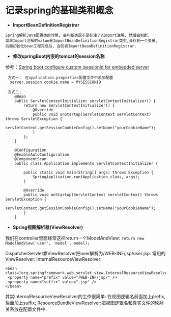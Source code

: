 # 记录spring的基础类和概念

- **ImportBeanDefinitionRegistrar**
```
Spring解析Java配置类的时候, 会判断类是不是标注了@Import注解, 然后会判断,
如果Import注解的value是ImportBeanDefinitionRegistrar类型,会存到一个变量,
后面初始化bean工程完成后, 会回调ImportBeanDefinitionRegistrar.
```

- **修改springBoot内嵌的tomcat的session名称**

参考：[Spring boot configure custom jsessionid for embedded server](https://stackoverflow.com/questions/25918556/spring-boot-configure-custom-jsessionid-for-embedded-server)
```
 方式一： 在application.properties配置文件中添加配置
  server.session.cookie.name = MYSESSIONID

 方式二：
 	@Bean
	public ServletContextInitializer servletContextInitializer() {
		return new ServletContextInitializer() {
			@Override
			public void onStartup(ServletContext servletContext) throws ServletException {
				servletContext.getSessionCookieConfig().setName("yourCookieName");
			}
		};
	}

	@Configuration
	@EnableAutoConfiguration
	@ComponentScan
	public class Application implements ServletContextInitializer {

		public static void main(String[] args) throws Exception {
			SpringApplication.run(Application.class, args);
		}

		@Override
		public void onStartup(ServletContext servletContext) throws ServletException {
			servletContext.getSessionCookieConfig().setName("yourCookieName");
		}
	}
```

- **Spring视图解析器(ViewResolver)**
    
我们在controller里面经常这样return一个ModelAndView: ``return new ModelAndView('user', 'model', model);``

DispatcherServlet靠ViewResolver把user解析为/WEB-INF/jsp/user.jsp:
常用的ViewResolver: InternalResourceViewResolver:

    <bean class="org.springframework.web.servlet.view.InternalResourceViewResolver">    
     <property name="prefix" value="/WEB-INF/jsp/" />    
     <property name="suffix" value=".jsp" />    
    </bean>  

其实InternalResourceViewResolver的工作很简单: 在视图逻辑名前面加上prefix,后面加上suffix;
ResourceBundleViewResolver:把视图逻辑名和真实文件的映射关系放在配置文件中.

